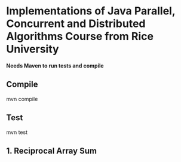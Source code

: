 # Implementations of Java Parallel, Concurrent and Distributed Algorithms Course from Rice University

**Needs Maven to run tests and compile**

## Compile
mvn compile

## Test
mvn test

## 1. Reciprocal Array Sum

